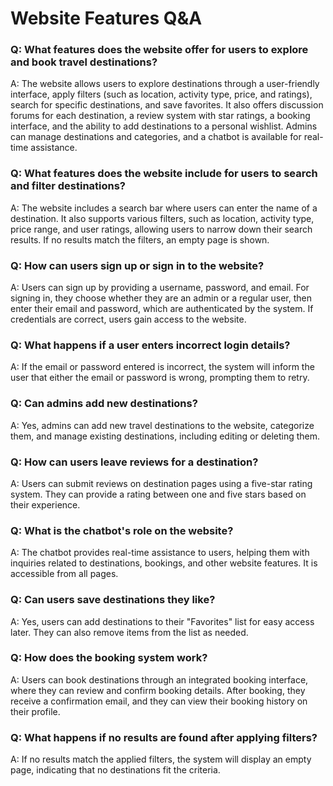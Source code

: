 # Website Features Q&A

### **Q: What features does the website offer for users to explore and book travel destinations?**

A: The website allows users to explore destinations through a user-friendly interface, apply filters (such as location, activity type, price, and ratings), search for specific destinations, and save favorites. It also offers discussion forums for each destination, a review system with star ratings, a booking interface, and the ability to add destinations to a personal wishlist. Admins can manage destinations and categories, and a chatbot is available for real-time assistance.

### **Q: What features does the website include for users to search and filter destinations?**

A: The website includes a search bar where users can enter the name of a destination. It also supports various filters, such as location, activity type, price range, and user ratings, allowing users to narrow down their search results. If no results match the filters, an empty page is shown.

### **Q: How can users sign up or sign in to the website?**

A: Users can sign up by providing a username, password, and email. For signing in, they choose whether they are an admin or a regular user, then enter their email and password, which are authenticated by the system. If credentials are correct, users gain access to the website.

### **Q: What happens if a user enters incorrect login details?**

A: If the email or password entered is incorrect, the system will inform the user that either the email or password is wrong, prompting them to retry.

### **Q: Can admins add new destinations?**

A: Yes, admins can add new travel destinations to the website, categorize them, and manage existing destinations, including editing or deleting them.

### **Q: How can users leave reviews for a destination?**

A: Users can submit reviews on destination pages using a five-star rating system. They can provide a rating between one and five stars based on their experience.

### **Q: What is the chatbot's role on the website?**

A: The chatbot provides real-time assistance to users, helping them with inquiries related to destinations, bookings, and other website features. It is accessible from all pages.

### **Q: Can users save destinations they like?**

A: Yes, users can add destinations to their "Favorites" list for easy access later. They can also remove items from the list as needed.

### **Q: How does the booking system work?**

A: Users can book destinations through an integrated booking interface, where they can review and confirm booking details. After booking, they receive a confirmation email, and they can view their booking history on their profile.

### **Q: What happens if no results are found after applying filters?**

A: If no results match the applied filters, the system will display an empty page, indicating that no destinations fit the criteria.
